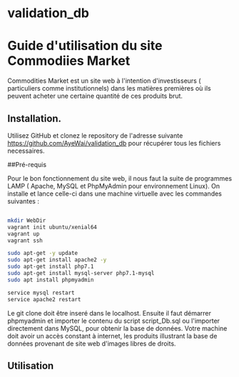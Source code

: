 # validation_db

# Guide d'utilisation du site Commodiies Market

Commodities Market est un site web à l'intention d'investisseurs ( particuliers comme institutionnels) dans les matières premières où ils peuvent acheter une certaine quantité de ces produits brut.

## Installation.

Utilisez GitHub et clonez le repository de l'adresse suivante https://github.com/AyeWai/validation_db pour récupérer tous les fichiers necessaires.


##Pré-requis

Pour le bon fonctionnement du site web, il nous faut la suite de programmes LAMP ( Apache, MySQL et PhpMyAdmin pour environnement Linux).
On installe et lance celle-ci dans une machine virtuelle avec les commandes suivantes :

```bash

mkdir WebDir
vagrant init ubuntu/xenial64
vagrant up
vagrant ssh

sudo apt-get -y update
sudo apt-get install apache2 -y
sudo apt-get install php7.1
sudo apt-get install mysql-server php7.1-mysql
sudo apt install phpmyadmin

service mysql restart
service apache2 restart

```
Le git clone doit être inseré dans le localhost. Ensuite il faut démarrer phpmyadmin et importer le contenu du script script_Db.sql ou l'importer directement dans MySQL, pour obtenir la base de données. 
Votre machine doit avoir un accès constant à internet, les produits illustrant la base de données provenant de site web d'images libres de droits.

## Utilisation



